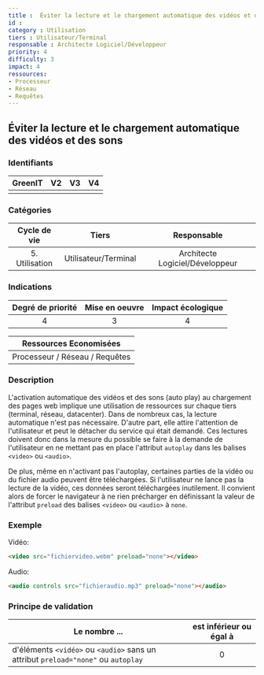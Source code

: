 ```yaml
---
title :  Éviter la lecture et le chargement automatique des vidéos et des sons
id : 
category : Utilisation
tiers : Utilisateur/Terminal
responsable : Architecte Logiciel/Développeur
priority: 4
difficulty: 3
impact: 4
ressources:
- Processeur
- Réseau
- Requêtes
---
```


## Éviter la lecture et le chargement automatique des vidéos et des sons

### Identifiants

| GreenIT |  V2  |  V3  |  V4  |
|:-------:|:----:|:----:|:----:|
|      |   |   |      |

### Catégories

| Cycle de vie |  Tiers  |  Responsable  |
|:---------:|:----:|:----:|
| 5. Utilisation | Utilisateur/Terminal | Architecte Logiciel/Développeur |

### Indications

| Degré de priorité |      Mise en oeuvre       |  Impact écologique    |
|:-------------------:|:-------------------------:|:---------------------:|
| 4 | 3 | 4 |

|Ressources Economisées                                      |
|:----------------------------------------------------------:|
|Processeur / Réseau / Requêtes    |

### Description

L'activation automatique des vidéos et des sons (auto play) au chargement des pages web implique une utilisation de ressources sur chaque tiers (terminal, réseau, datacenter).
Dans de nombreux cas, la lecture automatique n'est pas nécessaire.
D'autre part, elle attire l'attention de l'utilisateur et peut le détacher du service qui était demandé.
Ces lectures doivent donc dans la mesure du possible se faire à la demande de l'utilisateur en ne mettant pas en place l'attribut `autoplay` dans les balises `<video>` ou `<audio>`. 

De plus, même en n'activant pas l'autoplay, certaines parties de la vidéo ou du fichier audio peuvent être téléchargées. 
Si l'utilisateur ne lance pas la lecture de la vidéo, ces données seront téléchargées inutilement. 
Il convient alors de forcer le navigateur à ne rien précharger en définissant la valeur de l'attribut `preload` des balises `<video>` ou `<audio>` à `none`.

### Exemple

Vidéo:

```html
<video src="fichiervideo.webm" preload="none"></video>
```

Audio:

```html
<audio controls src="fichieraudio.mp3" preload="none"></audio>
```

### Principe de validation

| Le nombre ... |     est inférieur ou égal à   |  
|-------------------|:-------------------------:|
| d'éléments `<vidéo>` ou `<audio>` sans un attribut `preload="none"` ou `autoplay` | 0 |
